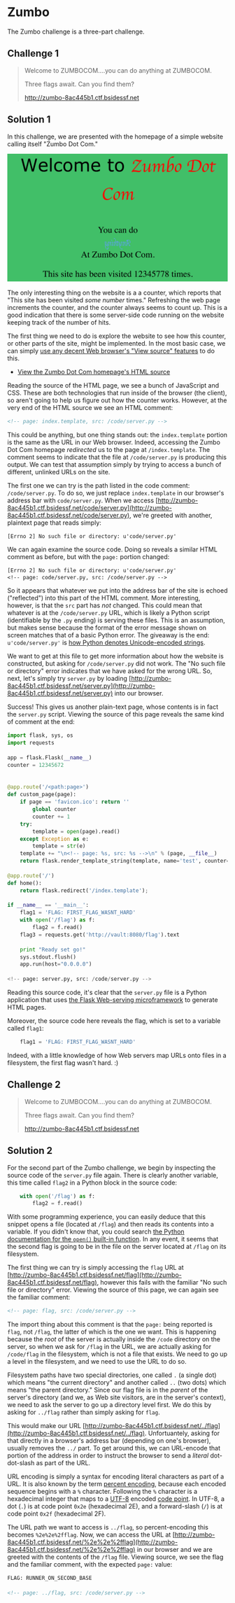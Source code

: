 # Zumbo

The Zumbo challenge is a three-part challenge.

## Challenge 1

> Welcome to ZUMBOCOM....you can do anything at ZUMBOCOM.
> 
> Three flags await. Can you find them?
> 
> http://zumbo-8ac445b1.ctf.bsidessf.net

## Solution 1

In this challenge, we are presented with the homepage of a simple website calling itself "Zumbo Dot Com."

![Screenshot of "Zumbo Dot Com" homepage.](zumbo-dot-com-homepage.png)

The only interesting thing on the website is a a counter, which reports that "This site has been visited *some number* times." Refreshing the web page increments the counter, and the counter always seems to count up. This is a good indication that there is some server-side code running on the website keeping track of the number of hits.

The first thing we need to do is explore the website to see how this counter, or other parts of the site, might be implemented. In the most basic case, we can simply [use any decent Web browser's "View source" features](http://www.computerhope.com/issues/ch000746.htm) to do this.

* [View the Zumbo Dot Com homepage's HTML source](http_zumbo-8ac445b1.ctf.bsidessf.net_index.template.html)

Reading the source of the HTML page, we see a bunch of JavaScript and CSS. These are both technologies that run inside of the browser (the client), so aren't going to help us figure out how the counter works. However, at the very end of the HTML source we see an HTML comment:

```html
<!-- page: index.template, src: /code/server.py -->
```

This could be anything, but one thing stands out: the `index.template` portion is the same as the URL in our Web browser. Indeed, accessing the Zumbo Dot Com homepage *redirected* us to the page at `/index.template`. The comment seems to indicate that the file at `/code/server.py` is producing this output. We can test that assumption simply by trying to access a bunch of different, unlinked URLs on the site.

The first one we can try is the path listed in the code comment: `/code/server.py`. To do so, we just replace `index.template` in our browser's address bar with `code/server.py`. When we access [http://zumbo-8ac445b1.ctf.bsidessf.net/code/server.py](http://zumbo-8ac445b1.ctf.bsidessf.net/code/server.py), we're greeted with another, plaintext page that reads simply:

```
[Errno 2] No such file or directory: u'code/server.py'
```

We can again examine the source code. Doing so reveals a similar HTML comment as before, but with the `page:` portion changed:

```
[Errno 2] No such file or directory: u'code/server.py'
<!-- page: code/server.py, src: /code/server.py -->
```

So it appears that whatever we put into the address bar of the site is echoed ("reflected") into this part of the HTML comment. More interesting, however, is that the `src` part has *not* changed. This could mean that whatever is at the `/code/server.py` URL, which is likely a Python script (identifiable by the `.py` ending) is serving these files. This is an assumption, but makes sense because the format of the error message shown on screen matches that of a basic Python error. The giveaway is the end: `u'code/server.py'` is [how Python denotes Unicode-encoded strings](https://docs.python.org/2/howto/unicode.html).

We want to get at this file to get more information about how the website is constructed, but asking for `/code/server.py` did not work. The "No such file or directory" error indicates that we have asked for the wrong URL. So, next, let's simply try `server.py` by loading [http://zumbo-8ac445b1.ctf.bsidessf.net/server.py](http://zumbo-8ac445b1.ctf.bsidessf.net/server.py) into our browser.

Success! This gives us another plain-text page, whose contents is in fact the `server.py` script. Viewing the source of this page reveals the same kind of comment at the end:

```py
import flask, sys, os
import requests

app = flask.Flask(__name__)
counter = 12345672


@app.route('/<path:page>')
def custom_page(page):
    if page == 'favicon.ico': return ''
        global counter
        counter += 1
    try:
        template = open(page).read()
    except Exception as e:
        template = str(e)
    template += "\n<!-- page: %s, src: %s -->\n" % (page, __file__)
    return flask.render_template_string(template, name='test', counter=counter);

@app.route('/')
def home():
    return flask.redirect('/index.template');

if __name__ == '__main__':
    flag1 = 'FLAG: FIRST_FLAG_WASNT_HARD'
    with open('/flag') as f:
        flag2 = f.read()
    flag3 = requests.get('http://vault:8080/flag').text

    print "Ready set go!"
    sys.stdout.flush()
    app.run(host="0.0.0.0")

<!-- page: server.py, src: /code/server.py -->
```

Reading this source code, it's clear that the `server.py` file is a Python application that uses [the Flask Web-serving microframework](http://flask.pocoo.org/) to generate HTML pages.

Moreover, the source code here reveals the flag, which is set to a variable called `flag1`:

```python
    flag1 = 'FLAG: FIRST_FLAG_WASNT_HARD'
```

Indeed, with a little knowledge of how Web servers map URLs onto files in a filesystem, the first flag wasn't hard. :)

## Challenge 2

> Welcome to ZUMBOCOM....you can do anything at ZUMBOCOM.
> 
> Three flags await. Can you find them?
> 
> http://zumbo-8ac445b1.ctf.bsidessf.net

## Solution 2

For the second part of the Zumbo challenge, we begin by inspecting the source code of the `server.py` file again. There is clearly another variable, this time called `flag2` in a Python block in the source code:

```py
    with open('/flag') as f:
        flag2 = f.read()
```

With some programming experience, you can easily deduce that this snippet opens a file (located at `/flag`) and then reads its contents into a variable. If you didn't know that, you could search [the Python documentation for the `open()` built-in function](https://docs.python.org/2/library/functions.html#open). In any event, it seems that the second flag is going to be in the file on the server located at `/flag` on its filesystem.

The first thing we can try is simply accessing the `flag` URL at [http://zumbo-8ac445b1.ctf.bsidessf.net/flag](http://zumbo-8ac445b1.ctf.bsidessf.net/flag), however this fails with the familiar "No such file or directory" error. Viewing the source of this page, we can again see the familiar comment:

```html
<!-- page: flag, src: /code/server.py -->
```

The import thing about this comment is that the `page:` being reported is `flag`, not `/flag`, the latter of which is the one we want. This is happening because the *root* of the server is actually inside the `/code` directory on the server, so when we ask for `/flag` in the URL, we are actually asking for `/code/flag` in the filesystem, which is not a file that exists. We need to go up a level in the filesystem, and we need to use the URL to do so.

Filesystem paths have two special directories, one called `.` (a single dot) which means "the current directory" and another called `..` (two dots) which means "the parent directory." Since our flag file is in the *parent* of the server's directory (and we, as Web site visitors, are in the server's context), we need to ask the server to go up a directory level first. We do this by asking for `../flag` rather than simply asking for `flag`.

This would make our URL [http://zumbo-8ac445b1.ctf.bsidessf.net/../flag](http://zumbo-8ac445b1.ctf.bsidessf.net/../flag). Unfortuantely, asking for that directly in a browser's address bar (depending on one's browser), usually removes the `../` part. To get around this, we can URL-encode that portion of the address in order to instruct the browser to send a *literal* dot-dot-slash as part of the URL.

URL encoding is simply a syntax for encoding literal characters as part of a URL. It is also known by the term [percent encoding](https://en.wikipedia.org/wiki/Percent-encoding), because each encoded sequence begins with a `%` character. Following the `%` character is a hexadecimal integer that maps to a [UTF-8](https://en.wikipedia.org/wiki/UTF-8) encoded [code point](https://en.wikipedia.org/wiki/Code_point). In UTF-8, a dot (`.`) is at code point `0x2e` (hexadecimal 2E), and a forward-slash (`/`) is at code point `0x2f` (hexadecimal 2F).

The URL path we want to access is `../flag`, so percent-encoding this becomes `%2e%2e%2fflag`. Now, we can access the URL at [http://zumbo-8ac445b1.ctf.bsidessf.net/%2e%2e%2fflag](http://zumbo-8ac445b1.ctf.bsidessf.net/%2e%2e%2fflag) in our browser and we are greeted with the contents of the `/flag` file. Viewing source, we see the flag and the familiar comment, with the expected `page:` value:

```html
FLAG: RUNNER_ON_SECOND_BASE

<!-- page: ../flag, src: /code/server.py -->
```
